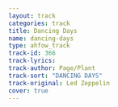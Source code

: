 ```yaml
---
layout: track
categories: track
title: Dancing Days
name: dancing-days
type: ahfow_track
track-id: 366
track-lyrics: 
track-author: Page/Plant
track-sort: "DANCING DAYS"
track-original: Led Zeppelin
cover: true
---
```

